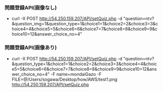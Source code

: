 
### 問題登録API(画像なし)
* curl -X POST http://54.250.159.207/API/setQuiz.php -d "question=ntv?&question_img=1&question_type=1&choice1=1&choice2=2&choice3=3&choice4=4&choice5=5&choice6=6&choice7=7&choice8=8&choice9=9&choice10=12&answer_choice_no=4"

### 問題登録API(画像あり)
* curl -X POST http://54.250.159.207/API/setQuiz.php -d "question=ntv?&question_type=1&choice1=1&choice2=2&choice3=3&choice4=4&choice5=5&choice6=6&choice7=7&choice8=8&choice9=9&choice10=12&answer_choice_no=4" -F name=mondaiGazo -F FILE=@/Users/sogawa/Desktop/how/AWS/test1.png http://54.250.159.207/API/setQuiz.php